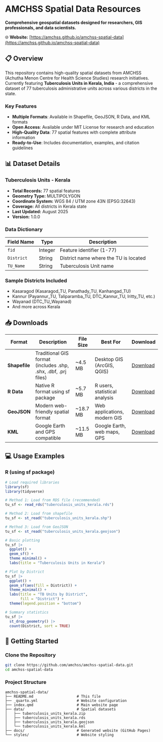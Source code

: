 # AMCHSS Spatial Data Resources

**Comprehensive geospatial datasets designed for researchers, GIS professionals, and data scientists.**

🌐 **Website:** [https://amchss.github.io/amchss-spatial-data](https://amchss.github.io/amchss-spatial-data)

## 📋 Overview

This repository contains high-quality spatial datasets from AMCHSS (Achutha Menon Centre for Health Science Studies) research initiatives. Currently featuring **Tuberculosis Units in Kerala, India** - a comprehensive dataset of 77 tuberculosis administrative units across various districts in the state.

### Key Features

- **Multiple Formats**: Available in Shapefile, GeoJSON, R Data, and KML formats
- **Open Access**: Available under MIT License for research and education
- **High-Quality Data**: 77 spatial features with complete attribute information
- **Ready-to-Use**: Includes documentation, examples, and citation guidelines

## 📊 Dataset Details

### Tuberculosis Units - Kerala

- **Total Records:** 77 spatial features
- **Geometry Type:** MULTIPOLYGON
- **Coordinate System:** WGS 84 / UTM zone 43N (EPSG:32643)
- **Coverage:** All districts in Kerala state
- **Last Updated:** August 2025
- **Version:** 1.0.0

### Data Dictionary

| Field Name | Type    | Description                           |
|------------|---------|---------------------------------------|
| `fid`      | Integer | Feature identifier (1-77)             |
| `District` | String  | District name where the TU is located |
| `TU_Name`  | String  | Tuberculosis Unit name                |

### Sample Districts Included

- Kasaragod (Kasaragod_TU, Panathady_TU, Kanhangad_TU)
- Kannur (Payannur_TU, Taliparamba_TU, DTC_Kannur_TU, Iritty_TU, etc.)
- Wayanad (DTC_TU_Wayanad)
- And more across Kerala

## 📥 Downloads

| Format | Description | File Size | Best For | Download |
|--------|-------------|-----------|----------|----------|
| **Shapefile** | Traditional GIS format (includes .shp, .shx, .dbf, .prj files) | ~4.5 MB | Desktop GIS (ArcGIS, QGIS) | [Download](https://amchss.github.io/amchss-spatial-data/data/tuberculosis_units_kerala.zip) |
| **R Data** | Native R format using sf package | ~5.7 MB | R users, statistical analysis | [Download](https://amchss.github.io/amchss-spatial-data/data/tuberculosis_units_kerala.rds) |
| **GeoJSON** | Modern web-friendly spatial format | ~18.7 MB | Web applications, modern GIS | [Download](https://amchss.github.io/amchss-spatial-data/data/tuberculosis_units_kerala.geojson) |
| **KML** | Google Earth and GPS compatible | ~11.5 MB | Google Earth, web maps, GPS | [Download](https://amchss.github.io/amchss-spatial-data/data/tuberculosis_units_kerala.kml) |

## 💻 Usage Examples

### R (using sf package)

```r
# Load required libraries
library(sf)
library(tidyverse)

# Method 1: Load from RDS file (recommended)
tu_sf <- read_rds("tuberculosis_units_kerala.rds")

# Method 2: Load from shapefile
tu_sf <- st_read("tuberculosis_units_kerala.shp")

# Method 3: Load from GeoJSON
tu_sf <- st_read("tuberculosis_units_kerala.geojson")

# Basic plotting
tu_sf |> 
  ggplot() +
  geom_sf() +
  theme_minimal() +
  labs(title = "Tuberculosis Units in Kerala")

# Plot by District
tu_sf |> 
  ggplot() +
  geom_sf(aes(fill = District)) +
  theme_minimal() +
  labs(title = "TB Units by District",
       fill = "District") +
  theme(legend.position = "bottom")

# Summary statistics
tu_sf |> 
  st_drop_geometry() |> 
  count(District, sort = TRUE)
```


## 🚀 Getting Started

### Clone the Repository

```bash
git clone https://github.com/amchss/amchss-spatial-data.git
cd amchss-spatial-data
```

### Project Structure

```
amchss-spatial-data/
├── README.md                    # This file
├── _quarto.yml                  # Website configuration
├── index.qmd                    # Main website page
├── data/                        # Spatial datasets
│   ├── tuberculosis_units_kerala.zip
│   ├── tuberculosis_units_kerala.rds
│   ├── tuberculosis_units_kerala.geojson
│   └── tuberculosis_units_kerala.kml
├── docs/                        # Generated website (GitHub Pages)
└── styles/                      # Website styling
```

